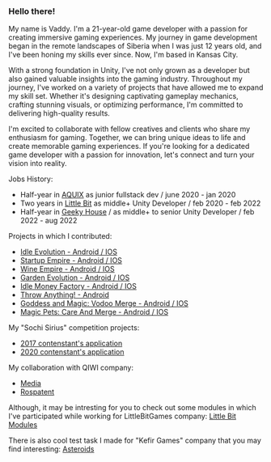 ### Hello there! 

My name is Vaddy. I'm a 21-year-old game developer with a passion for creating immersive gaming experiences. My journey in game development began in the remote landscapes of Siberia when I was just 12 years old, and I've been honing my skills ever since. Now, I'm based in Kansas City.

With a strong foundation in Unity, I've not only grown as a developer but also gained valuable insights into the gaming industry. Throughout my journey, I've worked on a variety of projects that have allowed me to expand my skill set. Whether it's designing captivating gameplay mechanics, crafting stunning visuals, or optimizing performance, I'm committed to delivering high-quality results.

I'm excited to collaborate with fellow creatives and clients who share my enthusiasm for gaming. Together, we can bring unique ideas to life and create memorable gaming experiences. If you're looking for a dedicated game developer with a passion for innovation, let's connect and turn your vision into reality.

Jobs History:
* Half-year in [AQUIX](https://aquix.pro/) as junior fullstack dev / june 2020 - jan 2020
* Two years in [Little Bit](https://littlebit.games/) as middle+ Unity Developer / feb 2020 - feb 2022
* Half-year in [Geeky House](https://geeky.house) / as middle+ to senior Unity Developer / feb 2022 - aug 2022

Projects in which I contributed:
* [Idle Evolution - Android / IOS](https://play.google.com/store/apps/details?id=com.littlebitgames.idleevolution)
* [Startup Empire - Android / IOS](https://play.google.com/store/apps/details?id=com.littlebit.itcorp)
* [Wine Empire - Android / IOS](https://play.google.com/store/apps/details?id=com.littlebit.wine.empire.idle.tycoon)
* [Garden Evolution - Android / IOS](https://play.google.com/store/apps/details?id=com.littlebit.idle.garden.evolution.empire.tycoon)
* [Idle Money Factory - Android / IOS](https://play.google.com/store/apps/details?id=com.littlebit.idlemoneyfactory&hl=ru&gl=US)
* [Throw Anything! - Android](https://apksos.com/app/com.littlebit.throwanything)
* [Goddess and Magic: Vodoo Merge - Android / IOS](https://play.google.com/store/apps/details?id=house.geeky.mergeevolution&pli=1)
* [Magic Pets: Care And Merge - Android / IOS](https://play.google.com/store/apps/details?id=house.geeky.magicpets)

My "Sochi Sirius" competition projects:
* [2017 contenstant's application](https://github.com/ariatophanes/ariatophanes/blob/main/Sirius_Contest_Project_2016.docx)
* [2020 contenstant's application](https://github.com/ariatophanes/ariatophanes/blob/main/Sirius_Contest_Project_2019.docx)

My collaboration with QIWI company:
* [Media](https://bosfera.ru/press-release/qiwi-stala-partnerom-obrazovatelnogo-centra-sirius)
* [Rospatent](https://rospatent.gov.ru/content/uploadfiles/dterpresent.pdf)

Although, it may be intresting for you to check out some modules in which I've participated while working for LittleBitGames company:
[Little Bit Modules](https://github.com/LittleBitOrganization)

There is also cool test task I made for "Kefir Games" company that you may find interesting:
[Asteroids](https://github.com/ariatophanes/asteroids-clone)

